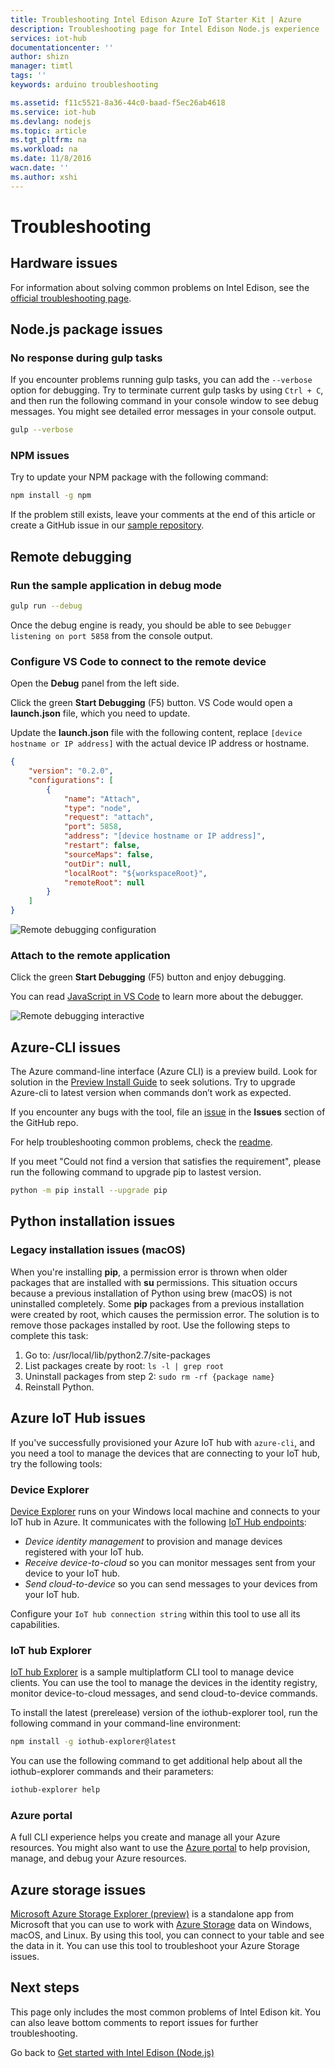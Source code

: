 ```yaml
---
title: Troubleshooting Intel Edison Azure IoT Starter Kit | Azure
description: Troubleshooting page for Intel Edison Node.js experience
services: iot-hub
documentationcenter: ''
author: shizn
manager: timtl
tags: ''
keywords: arduino troubleshooting

ms.assetid: f11c5521-8a36-44c0-baad-f5ec26ab4618
ms.service: iot-hub
ms.devlang: nodejs
ms.topic: article
ms.tgt_pltfrm: na
ms.workload: na
ms.date: 11/8/2016
wacn.date: ''
ms.author: xshi
---
```


# Troubleshooting
## Hardware issues
For information about solving common problems on Intel Edison, see the [official troubleshooting page](https://software.intel.com/en-us/node/637974).

## Node.js package issues
### No response during gulp tasks
If you encounter problems running gulp tasks, you can add the `--verbose` option for debugging. Try to terminate current gulp tasks by using `Ctrl + C`, and then run the following command in your console window to see debug messages. You might see detailed error messages in your console output. 

```bash
gulp --verbose
```

### NPM issues
Try to update your NPM package with the following command:

```bash
npm install -g npm
```

If the problem still exists, leave your comments at the end of this article or create a GitHub issue in our [sample repository][sample-repository].

## Remote debugging

### Run the sample application in debug mode

```bash
gulp run --debug
```

Once the debug engine is ready, you should be able to see ```Debugger listening on port 5858``` from the console output.

### Configure VS Code to connect to the remote device

Open the **Debug** panel from the left side.

Click the green **Start Debugging** (F5) button. VS Code would open a **launch.json** file, which you need to update.

Update the **launch.json** file with the following content, replace `[device hostname or IP address]` with the actual device IP address or hostname.  

```json
{
    "version": "0.2.0",
    "configurations": [
        {
            "name": "Attach",
            "type": "node",
            "request": "attach",
            "port": 5858,
            "address": "[device hostname or IP address]",
            "restart": false,
            "sourceMaps": false,
            "outDir": null,
            "localRoot": "${workspaceRoot}",
            "remoteRoot": null
        }
    ]
}
```

![Remote debugging configuration](./media/iot-hub-intel-edison-lessons/troubleshooting/remote_debugging_configuration.png)

### Attach to the remote application

Click the green **Start Debugging** (F5) button and enjoy debugging.

You can read [JavaScript in VS Code](https://code.visualstudio.com/docs/languages/javascript#_debugging) to learn more about the debugger.

![Remote debugging interactive](./media/iot-hub-intel-edison-lessons/troubleshooting/remote_debugging_interactive.png)

## Azure-CLI issues
The Azure command-line interface (Azure CLI) is a preview build. Look for solution in the [Preview Install Guide](https://github.com/Azure/azure-cli/blob/master/doc/preview_install_guide.md) to seek solutions. Try to upgrade Azure-cli to latest version when commands don’t work as expected.

If you encounter any bugs with the tool, file an [issue](https://github.com/Azure/azure-cli/issues) in the **Issues** section of the GitHub repo.

For help troubleshooting common problems, check the [readme](https://github.com/Azure/azure-cli/blob/master/README.rst).

If you meet "Could not find a version that satisfies the requirement", please run the following command to upgrade pip to lastest version.

```bash
python -m pip install --upgrade pip
```

## Python installation issues
### Legacy installation issues (macOS)
When you're installing **pip**, a permission error is thrown when older packages that are installed with **su** permissions. This situation occurs because a previous installation of Python using brew (macOS) is not uninstalled completely. Some **pip** packages from a previous installation were created by root, which causes the permission error. The solution is to remove those packages installed by root. Use the following steps to complete this task:

1. Go to: /usr/local/lib/python2.7/site-packages
2. List packages create by root: `ls -l | grep root`
3. Uninstall packages from step 2: `sudo rm -rf {package name}`
4. Reinstall Python.

## Azure IoT Hub issues
If you've successfully provisioned your Azure IoT hub with `azure-cli`, and you need a tool to manage the devices that are connecting to your IoT hub, try the following tools:

### Device Explorer
[Device Explorer](https://github.com/Azure/azure-iot-sdk-csharp/tree/master/tools/DeviceExplorer) runs on your Windows local machine and connects to your IoT hub in Azure. It communicates with the following [IoT Hub endpoints](./iot-hub-devguide.md):

- _Device identity management_ to provision and manage devices registered with your IoT hub.
- _Receive device-to-cloud_ so you can monitor messages sent from your device to your IoT hub.
- _Send cloud-to-device_ so you can send messages to your devices from your IoT hub.

Configure your `IoT hub connection string` within this tool to use all its capabilities.

### IoT hub Explorer
[IoT hub Explorer](https://github.com/Azure/iothub-explorer) is a sample multiplatform CLI tool to manage device clients. You can use the tool to manage the devices in the identity registry, monitor device-to-cloud messages, and send cloud-to-device commands.

To install the latest (prerelease) version of the iothub-explorer tool, run the following command in your command-line environment:

```bash
npm install -g iothub-explorer@latest
```

You can use the following command to get additional help about all the iothub-explorer commands and their parameters:

```bash
iothub-explorer help
```

### Azure portal
A full CLI experience helps you create and manage all your Azure resources. You might also want to use the [Azure portal](../azure-portal-overview.md) to help provision, manage, and debug your Azure resources.

## Azure storage issues
[Microsoft Azure Storage Explorer (preview)](http://storageexplorer.com) is a standalone app from Microsoft that you can use to work with [Azure Storage](/storage/) data on Windows, macOS, and Linux. By using this tool, you can connect to your table and see the data in it. You can use this tool to troubleshoot your Azure Storage issues.

## Next steps
This page only includes the most common problems of Intel Edison kit. You can also leave bottom comments to report issues for further troubleshooting.

Go back to [Get started with Intel Edison (Node.js)](./iot-hub-intel-edison-kit-node-get-started.md)

<!-- Images and links -->

[sample-repository]: https://github.com/Azure-Samples/iot-hub-node-edison-getting-started